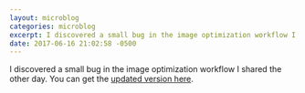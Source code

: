 ```yaml
---
layout: microblog
categories: microblog
excerpt: I discovered a small bug in the image optimization workflow I shared the other day. You can get the [updated version here](https://workflow.is/workflows/0d27d2f66d004a0b8e66cfe6e526ebc6). 
date: 2017-06-16 21:02:58 -0500
---
```


I discovered a small bug in the image optimization workflow I shared the other day. You can get the [updated version here](https://workflow.is/workflows/0d27d2f66d004a0b8e66cfe6e526ebc6). 